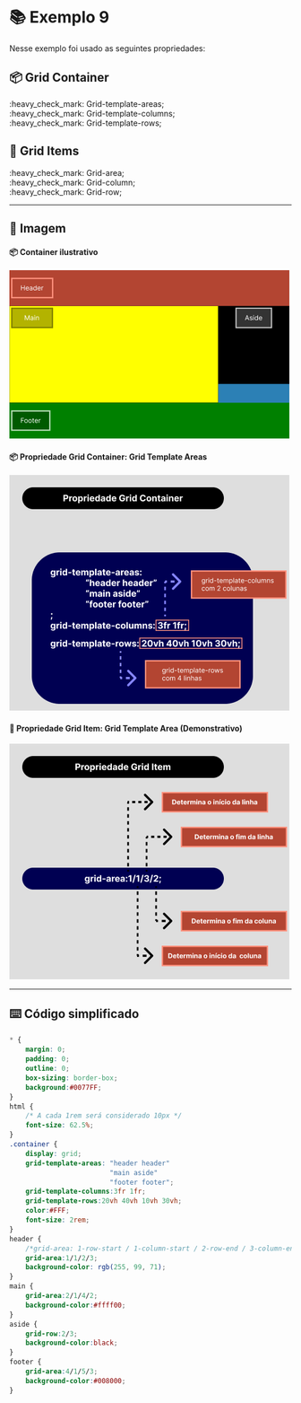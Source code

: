# :books: Exemplo 9

<p>Nesse exemplo foi usado as seguintes propriedades:</p>

## :package: Grid Container
<p>
    :heavy_check_mark: Grid-template-areas;<br>     
    :heavy_check_mark: Grid-template-columns;<br>
    :heavy_check_mark: Grid-template-rows;<br>                              
</p>

## :pencil: Grid Items

<p>     
    :heavy_check_mark: Grid-area;<br>                 
    :heavy_check_mark: Grid-column;<br>    
    :heavy_check_mark: Grid-row;<br>    
</p>

---

## :art: Imagem 

#### :package: Container ilustrativo

<img alt="container" src="../../img/01-AULA-ex-8-9-10-container-8.png">

#### :package: Propriedade Grid Container: Grid Template Areas

<img alt="container" src="../../img/explicacao-gta.png">

#### :pencil: Propriedade Grid Item: Grid Template Area (Demonstrativo)

<img alt="container" src="../../img/explicacao-ga.png">

---

## :keyboard: Código simplificado

```css
* {
    margin: 0;
    padding: 0;
    outline: 0;
    box-sizing: border-box;
    background:#0077FF;    
}
html {
    /* A cada 1rem será considerado 10px */
    font-size: 62.5%;
}
.container {
    display: grid;    
    grid-template-areas: "header header"
                         "main aside"       
                         "footer footer";
    grid-template-columns:3fr 1fr;
    grid-template-rows:20vh 40vh 10vh 30vh;                           
    color:#FFF;
    font-size: 2rem;
}
header {
    /*grid-area: 1-row-start / 1-column-start / 2-row-end / 3-column-end */
    grid-area:1/1/2/3;
    background-color: rgb(255, 99, 71);          
}
main {        
    grid-area:2/1/4/2;
    background-color:#ffff00;    
}
aside {     
    grid-row:2/3;          
    background-color:black;    
}
footer {          
    grid-area:4/1/5/3;   
    background-color:#008000;
}  
```
